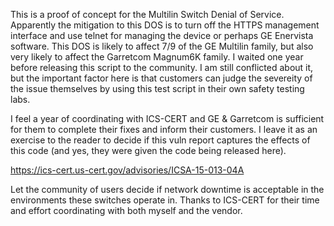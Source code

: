 This is a proof of concept for the Multilin Switch Denial of Service. 
Apparently the mitigation to this DOS is to turn off the HTTPS management interface and use telnet for managing the device or perhaps GE Enervista software.
This DOS is likely to affect 7/9 of the GE Multilin family, but also very likely to affect
the Garretcom Magnum6K family. I waited one year before releasing this script to the community.
I am still conflicted about it, but the important factor here is that customers can judge the severeity of the issue themselves by using this test script in their own safety testing labs.

I feel a year of coordinating with ICS-CERT and GE & Garretcom is sufficient for them to complete their fixes and inform their customers. I leave it as an exercise to the reader to decide if this 
vuln report captures the effects of this code (and yes, they were given the code being released here).

https://ics-cert.us-cert.gov/advisories/ICSA-15-013-04A

Let the community of users decide if network downtime is acceptable in the environments these switches operate in. Thanks to ICS-CERT for their time and effort coordinating with both myself and the vendor.
